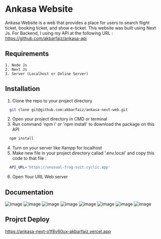 # Ankasa Website

Ankasa Website is a web that provides a place for users to search flight ticket, booking ticket, and show e-ticket. This website was built using Next Js. For Backend, I using my API at the following URL : https://github.com/akbarfaiz/ankasa-api



## Requirements

    1. Node Js
    2. Next Js
    3. Server (Localhost or Online Server)


## Installation

1. Clone the repo to your project directory

```bash
  git clone git@github.com:akbarfaiz/ankasa-next-web.git
```
2. Open your project directory in CMD or terminal
3. Run command 'npm i' or 'npm install' to download the package on this API
```bash
  npm install
```
4. Turn on your server like Xampp for localhost
5. Make new file in your project directory callad '.env.local' and copy this code to that file :
```bash
  API_URL='https://unusual-frog-suit.cyclic.app'
```
6. Open Your URL Web server


## Documentation
![image](https://github.com/akbarfaiz/ankasa-next-web/assets/87055460/fae37aa0-f573-4c7f-bd4f-e6de5549fa28)
![image](https://github.com/akbarfaiz/ankasa-next-web/assets/87055460/86ec716e-3d55-418a-9324-db713a85757c)
![image](https://github.com/akbarfaiz/ankasa-next-web/assets/87055460/bcb13f7d-c84e-4f5d-9530-defe998147c6)
![image](https://github.com/akbarfaiz/ankasa-next-web/assets/87055460/c7a3a917-1274-4304-ad95-680d6b6ad9aa)
![image](https://github.com/akbarfaiz/ankasa-next-web/assets/87055460/8ec744a3-998d-48f2-87b7-a23c54a0a167)
![image](https://github.com/akbarfaiz/ankasa-next-web/assets/87055460/9f6a4417-603e-41bc-9813-4a38ae3a5ea3)
![image](https://github.com/akbarfaiz/ankasa-next-web/assets/87055460/2eb9c9ff-1799-4509-ba8d-ae8bd7db622a)
![image](https://github.com/akbarfaiz/ankasa-next-web/assets/87055460/dd901c21-2559-4e4c-8ab4-e73e0521e7f5)


## Projrct Deploy
https://ankasa-next-o1f8v60ux-akbarfaiz.vercel.app
